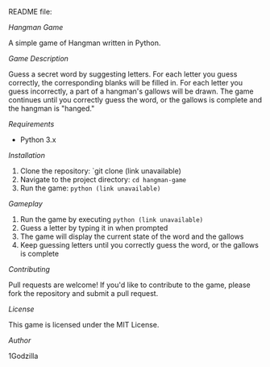  README file:

*Hangman Game*

A simple game of Hangman written in Python.

*Game Description*

Guess a secret word by suggesting letters. For each letter you guess correctly, the corresponding blanks will be filled in. For each letter you guess incorrectly, a part of a hangman's gallows will be drawn. The game continues until you correctly guess the word, or the gallows is complete and the hangman is "hanged."

*Requirements*

- Python 3.x

*Installation*

1. Clone the repository: `git clone (link unavailable)
2. Navigate to the project directory: `cd hangman-game`
3. Run the game: `python (link unavailable)`

*Gameplay*

1. Run the game by executing `python (link unavailable)`
2. Guess a letter by typing it in when prompted
3. The game will display the current state of the word and the gallows
4. Keep guessing letters until you correctly guess the word, or the gallows is complete

*Contributing*

Pull requests are welcome! If you'd like to contribute to the game, please fork the repository and submit a pull request.

*License*

This game is licensed under the MIT License.

*Author*

1Godzilla